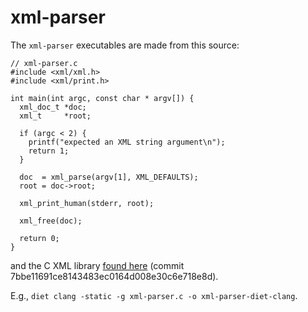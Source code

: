 # xml-parser

The `xml-parser` executables are made from this source:

```
// xml-parser.c
#include <xml/xml.h>
#include <xml/print.h>

int main(int argc, const char * argv[]) {
  xml_doc_t *doc;
  xml_t     *root;

  if (argc < 2) {
    printf("expected an XML string argument\n");
    return 1;
  }
  
  doc  = xml_parse(argv[1], XML_DEFAULTS);
  root = doc->root;

  xml_print_human(stderr, root);

  xml_free(doc);

  return 0;
}
```

and the C XML library [found here](https://github.com/recp/xml) (commit 7bbe11691ce8143483ec0164d008e30c6e718e8d).


E.g., `diet clang -static -g xml-parser.c -o xml-parser-diet-clang`.

